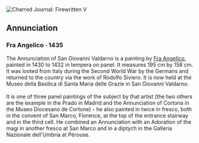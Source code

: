 <div class="artwork-of-the-day">
  <div class="container">
    <div class="img-wrapper">
      <img
        src="https://uploads5.wikiart.org/images/fra-angelico/annunciation.jpg!Large.jpg"
        alt="Charred Journal: Firewritten V" />
    </div>
    <div class="artwork-detail">
      <div class="artwork-origin"> 
        <h2 class="artwork-name">Annunciation</h2>
        <h3 class="artist">
          Fra Angelico
                    ·  1435
        </h3>
      </div>
      <p class="description">
        <span class="artwork-description-text ng-binding" ng-bind-html="viewModel.ArtworkOfTheDay.Description | unsafe">The Annunciation of San Giovanni Valdarno is a painting by <a target="_blank" href="/en/fra-angelico">Fra Angelico</a>, painted in 1430 to 1432 in tempera on panel. It measures 195&nbsp;cm by 158&nbsp;cm. It was looted from Italy during the Second World War by the Germans and returned to the country via the work of Rodolfo Siviero. It is now held at the Museo della Basilica di Santa Maria delle Grazie in San Giovanni Valdarno.
<br>
<br>It is one of three panel paintings of the subject by that artist (the two others are the example in the Prado in Madrid and the Annunciation of Cortona in the Museo Diocesano de Cortone) - he also painted in twice in fresco, both in the convent of San Marco, Florence, at the top of the entrance stairway and in the third cell. He combined an Annunciation with an Adoration of the magi in another fresco at San Marco and in a diptych in the Galleria Nazionale dell'Umbria at Pérouse.</span>
                        <div class="text-shadow-container" ng-show="showShadow" style=""></div>
      </p>
    </div>
  </div>

</div>
